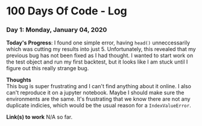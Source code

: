 # 100 Days Of Code - Log

### Day 1: Monday, January 04, 2020

**Today's Progress**: I found one simple error, having `head()` unneccessarily which was cutting my results into just 5.
Unfortunately, this revealed that my previous bug has not been fixed as I had thought.
I wanted to start work on the test object and run my first backtest, but it looks like I am stuck until I figure out this really strange bug.

**Thoughts**   
This bug is super frustrating and I can't find anything about it online. I also can't reproduce it on a jupyter notebook. Maybe I should make sure the environments are the same.
It's frustrating that we know there are not any duplicate indicies, which would be the usual reason for a `IndexValueError`.

**Link(s) to work**
N/A so far.
